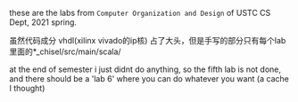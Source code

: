 these are the labs from ``Computer Organization and Design`` of USTC CS Dept, 2021 spring.

虽然代码成分 vhdl(xilinx vivado的ip核) 占了大头，但是手写的部分只有每个lab里面的*_chisel/src/main/scala/

at the end of semester i just didnt do anything, so the fifth lab is not done, and there should be a 'lab 6' where you can do whatever you want (a cache I thought)
